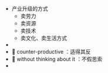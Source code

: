 - 产业升级的方式
	- 卖劳力
	- 卖资源
	- 卖技术
	- 卖文化、卖生活方式
-
- 📒 counter-productive ：适得其反
- 📒 without thinking about it ：不假思索
-